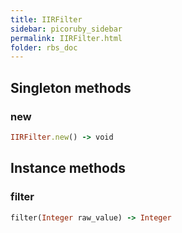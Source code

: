 ```yaml
---
title: IIRFilter
sidebar: picoruby_sidebar
permalink: IIRFilter.html
folder: rbs_doc
---
```

## Singleton methods
### new

```ruby
IIRFilter.new() -> void
```
## Instance methods
### filter

```ruby
filter(Integer raw_value) -> Integer
```

